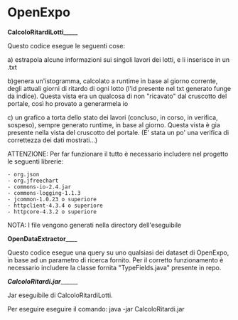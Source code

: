 # OpenExpo
__________CalcoloRitardiLotti_______________

Questo codice esegue le seguenti cose:

a) estrapola alcune informazioni sui singoli lavori dei lotti, e li inserisce in un .txt

b)genera un'istogramma, calcolato a runtime in base al giorno corrente, degli attuali giorni di ritardo di ogni lotto (l'id presente nel txt generato funge da indice). Questa vista era un qualcosa di non "ricavato" dal cruscotto del portale, così ho provato a generarmela io

c) un grafico a torta dello stato dei lavori (concluso, in corso, in verifica, sospeso), sempre generato runtime, in base al giorno. Questa vista è gia presente nella vista del cruscotto del portale. (E' stata un po' una verifica di correttezza dei dati mostrati...)

ATTENZIONE:
Per far funzionare il tutto è necessario includere nel progetto le seguenti librerie:

	- org.json
	- org.jfreechart
	- commons-io-2.4.jar
	- commons-logging-1.1.3
	- jcommon-1.0.23 o superiore
	- httpclient-4.3.4 o superiore
	- httpcore-4.3.2 o superiore

NOTA: I file vengono generati nella directory dell'eseguibile

____________OpenDataExtractor________________

Questo codice esegue una query su uno qualsiasi dei dataset di OpenExpo, in base ad un parametro di ricerca fornito.
Per il corretto funzionamento è necessario includere  la classe fornita "TypeFields.java" presente in repo.

_________CalcoloRitardi.jar_______________

Jar eseguibile di CalcoloRitardiLotti.

Per eseguire eseguire il comando:
java -jar CalcoloRitardi.jar

